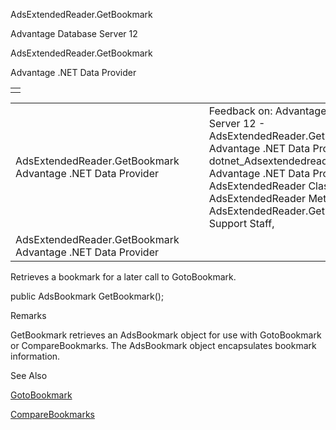 AdsExtendedReader.GetBookmark




Advantage Database Server 12  

AdsExtendedReader.GetBookmark

Advantage .NET Data Provider

|  |
| --- |
|  |

|  |  |  |  |  |
| --- | --- | --- | --- | --- |
| AdsExtendedReader.GetBookmark  Advantage .NET Data Provider |  |  | Feedback on: Advantage Database Server 12 - AdsExtendedReader.GetBookmark Advantage .NET Data Provider dotnet\_Adsextendedreader\_getbookmark Advantage .NET Data Provider > AdsExtendedReader Class > AdsExtendedReader Methods > AdsExtendedReader.GetBookmark / Dear Support Staff, |  |
| AdsExtendedReader.GetBookmark  Advantage .NET Data Provider |  |  |  |  |

Retrieves a bookmark for a later call to GotoBookmark.

public AdsBookmark GetBookmark();

Remarks

GetBookmark retrieves an AdsBookmark object for use with GotoBookmark or CompareBookmarks. The AdsBookmark object encapsulates bookmark information.

See Also

[GotoBookmark](dotnet_adsextendedreader_gotobookmark.htm)

[CompareBookmarks](dotnet_adsextendedreader_comparebookmarks.htm)
